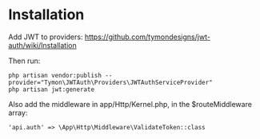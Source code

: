 
# Installation

Add JWT to providers:
https://github.com/tymondesigns/jwt-auth/wiki/Installation

Then run:

    php artisan vendor:publish --provider="Tymon\JWTAuth\Providers\JWTAuthServiceProvider"
    php artisan jwt:generate

Also add the middleware in app/Http/Kernel.php, in the $routeMiddleware array:

    'api.auth' => \App\Http\Middleware\ValidateToken::class

